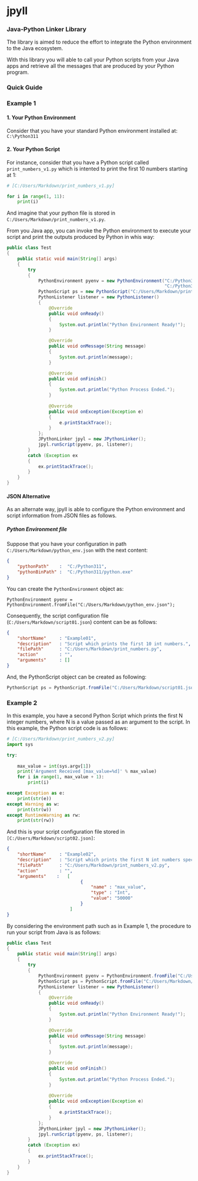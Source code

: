 # jpyll
### Java-Python Linker Library

The library is aimed to reduce the effort to integrate the Python environment to
the Java ecosystem.

With this library you will able to call your Python scripts from your Java apps
and retrieve all the messages that are produced by your Python program.

### Quick Guide
### Example 1 
#### 1. Your Python Environment
Consider that you have your standard Python environment installed at: ```C:\Python311```
#### 2. Your Python Script
For instance, consider that you have a Python script called  ```print_numbers_v1.py```
which is intented to print the first 10 numbers starting at 1:
```python
# [C:/Users/Markdown/print_numbers_v1.py]

for i in range(1, 11):
    print(i)
```
And imagine that your python file is stored in ```C:/Users/Markdown/print_numbers_v1.py```.

From you Java app, you can invoke the Python environment to execute your script and
print the outputs produced by Python in whis way:
```java
public class Test
{
    public static void main(String[] args)
    {
        try
        {
            PythonEnvironment pyenv = new PythonEnvironment("C:/Python311",
                                                            "C:/Python311/python.exe");
            PythonScript ps = new PythonScript("C:/Users/Markdown/print_numbers_v1.py", "", "");
            PythonListener listener = new PythonListener()
            {
                @Override
                public void onReady()
                {
                    System.out.println("Python Environment Ready!");
                }

                @Override
                public void onMessage(String message)
                {
                    System.out.println(message);                    
                }

                @Override
                public void onFinish()
                {
                    System.out.println("Python Process Ended.");
                }
                
                @Override
                public void onException(Exception e)
                {
                    e.printStackTrace();
                }
            };
            JPythonLinker jpyl = new JPythonLinker();
            jpyl.runScript(pyenv, ps, listener);
        }
        catch (Exception ex
        {
            ex.printStackTrace();
        }
    }
}
```
#### JSON Alternative
As an alternate way, jpyll is able to configure the Python environment and script
information from JSON files as follows.
##### Python Environment file 
Suppose that you have your configuration in path ```C:/Users/Markdown/python_env.json```
with the next content:
```json
{
    "pythonPath"    :  "C:/Python311",
    "pythonBinPath" :  "C:/Python311/python.exe"
}
``` 
You can create the ```PythonEnvironment``` object as: 
```
PythonEnvironment pyenv = PythonEnvironment.fromFile("C:/Users/Markdown/python_env.json");
```

Consequently, the script configuration file (```C:/Users/Markdown/script01.json```) content can be as follows:
```json
{
    "shortName"     : "Example01",
    "description"   : "Script which prints the first 10 int numbers.",
    "filePath"      : "C:/Users/Markdown/print_numbers.py",
    "action"        : "",
    "arguments"     : []
}
```

And, the PythonScript object can be created as following:
```java
PythonScript ps = PythonScript.fromFile("C:/Users/Markdown/script01.json");
```

### Example 2
In this example, you have a second Python Script which prints the first N integer numbers, 
where N is a value passed as an argument to the script. In this example, the Python script 
code is as follows:
```python
# [C:/Users/Markdown/print_numbers_v2.py]
import sys

try:
    
    max_value = int(sys.argv[1])
    print('Argument Received [max_value=%d]' % max_value)
    for i in range(1, max_value + 1):
        print(i)

except Exception as e:
    print(str(e))
except Warning as w:
    print(str(w))
except RuntimeWarning as rw:
    print(str(rw))
```

And this is your script configuration file stored in ```[C:/Users/Markdown/script02.json]```:
```json
{
    "shortName"     : "Example02",
    "description"   : "Script which prints the first N int numbers specified by the max_value argument.",
    "filePath"      : "C:/Users/Markdown/print_numbers_v2.py",
    "action"        : "",
    "arguments"    :   [
                            {
                                "name" : "max_value",
                                "type" : "Int",
                                "value": "50000"
                            }
                        ]
}
```

By considering the environment path such as in Example 1, the procedure to run your script from
Java is as follows:
```java
public class Test
{
    public static void main(String[] args)
    {
        try
        {
            PythonEnvironment pyenv = PythonEnvironment.fromFile("C:/Users/Markdown/python_env.json");
            PythonScript ps = PythonScript.fromFile("C:/Users/Markdown/script02.json");
            PythonListener listener = new PythonListener()
            {
                @Override
                public void onReady()
                {
                    System.out.println("Python Environment Ready!");
                }

                @Override
                public void onMessage(String message)
                {
                    System.out.println(message);                    
                }

                @Override
                public void onFinish()
                {
                    System.out.println("Python Process Ended.");
                }
                
                @Override
                public void onException(Exception e)
                {
                    e.printStackTrace();
                }
            };
            JPythonLinker jpyl = new JPythonLinker();
            jpyl.runScript(pyenv, ps, listener);
        }
        catch (Exception ex)
        {
            ex.printStackTrace();
        }
    }
}
